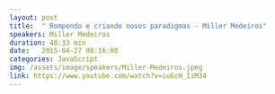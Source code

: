 ```yaml
---
layout: post
title:  " Rompendo e criando novos paradigmas - Miller Medeiros"
speakers: Miller Medeiros
duration: 48:33 min
date:   2015-04-27 08:16:00
categories: JavaScript
img: /assets/image/speakers/Miller-Medeiros.jpeg
link: https://www.youtube.com/watch?v=iuGcH_IiM34
---
```

